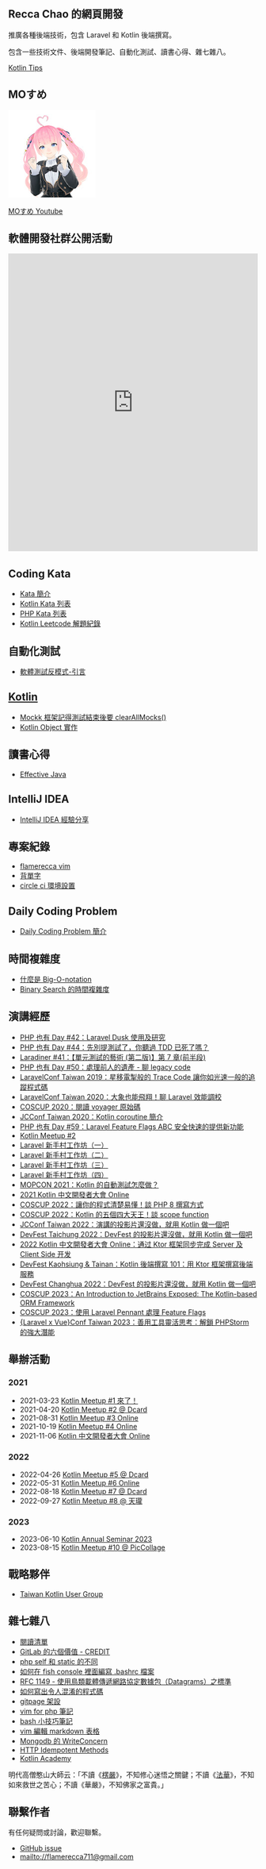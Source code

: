 ## Recca Chao 的網頁開發 

推廣各種後端技術，包含 Laravel 和 Kotlin 後端撰寫。

包含一些技術文件、後端開發筆記、自動化測試、讀書心得、雜七雜八。

[Kotlin Tips](https://tw.kotlin.tips/)

## MOすめ

![MOすめ](https://raw.githubusercontent.com/flamerecca/flamerecca.github.io/main/assets/TPHLm9.jpg)

[MOすめ Youtube](https://www.youtube.com/channel/UCFpr5TjvP6tFqccS_oTfWHw)

## 軟體開發社群公開活動

<iframe src="https://calendar.google.com/calendar/embed?src=b3buhruprrkqmo6nhpc9u6eoig%40group.calendar.google.com&ctz=Asia%2FTaipei&mode=AGENDA" style="border: 0" width="100%" height="600" frameborder="0" scrolling="no"></iframe>

## Coding Kata
- [Kata 簡介](kata/index.md)
- [Kotlin Kata 列表](kotlin/kata/index.md)
- [PHP Kata 列表](php/kata/index.md)
- [Kotlin Leetcode 解題紀錄](kotlin/leetcode/index.md)

## 自動化測試
- [軟體測試反模式-引言](anti-pattern/intro.md)

## [Kotlin](kotlin/index.md)

- [Mockk 框架記得測試結束後要 clearAllMocks()](mockk/clear-all-mocks.md)
- [Kotlin Object 實作](kotlin/object-implementation.md)

## 讀書心得
- [Effective Java](effective-java/index.md)

## IntelliJ IDEA

- [IntelliJ IDEA 經驗分享](intellij-idea/index.md)

## 專案紀錄
- [flamerecca vim](flamerecca-vim.md)
- [背單字](beiDanTz.md)
- [circle ci 環境設置](circleci.md)

## Daily Coding Problem
- [Daily Coding Problem 簡介](daily-coding-problem/index.md)

## 時間複雜度
- [什麼是 Big-O-notation](complexity/what-is-big-o.md)
- [Binary Search 的時間複雜度](complexity/binary-search-complexity.md)

## 演講經歷
- [PHP 也有 Day #42：Laravel Dusk 使用及研究](https://community.laravel-dojo.com/phptheday/2019-01-15)
- [PHP 也有 Day #44：先別提測試了，你聽過 TDD 已死了嗎？](https://community.laravel-dojo.com/phptheday/2019-04-16)
- [Laradiner #41：【單元測試的藝術 (第二版)】第 7 章(前半段)](https://community.laravel-dojo.com/laradiner/2019-10-22)
- [PHP 也有 Day #50：處理前人的遺產 - 聊 legacy code](https://community.laravel-dojo.com/phptheday/2019-11-26)
- [LaravelConf Taiwan 2019：星移電掣般的 Trace Code 讓你如光速一般的追蹤程式碼](https://www.youtube.com/watch?v=nvAlBpbFNNs&ab_channel=LaravelConfTaiwan)
- [LaravelConf Taiwan 2020：大象也能飛翔！聊 Laravel 效能調校](https://2020.laravelconf.tw/agenda)
- [COSCUP 2020：閱讀 voyager 原始碼](https://www.youtube.com/watch?v=5GmoWRwvokY&vl=en&ab_channel=COSCUP%E9%96%8B%E6%BA%90%E4%BA%BA%E5%B9%B4%E6%9C%83)
- [JCConf Taiwan 2020：Kotlin coroutine 簡介](https://jcconf.tw/2020/)
- [PHP 也有 Day #59：Laravel Feature Flags ABC 安全快速的提供新功能](https://events.laravel-dojo.com/events/13-php-%E4%B9%9F%E6%9C%89-day-59)
- [Kotlin Meetup #2](https://www.facebook.com/events/793159571303586/)
- [Laravel 新手村工作坊（一）](https://events.laravel-dojo.com/events/18/)
- [Laravel 新手村工作坊（二）](https://events.laravel-dojo.com/events/20/)
- [Laravel 新手村工作坊（三）](https://events.laravel-dojo.com/events/21/)
- [Laravel 新手村工作坊（四）](https://events.laravel-dojo.com/events/25/)
- [MOPCON 2021：Kotlin 的自動測試怎麼做？](https://mopcon.org/2021/schedule/2021016)
- [2021 Kotlin 中文開發者大會 Online](https://taiwan-kotlin-user-group.github.io/mini-conf-2021/)
- [COSCUP 2022：讓你的程式清楚易懂！談 PHP 8 撰寫方式](https://coscup.org/2022/zh-TW/session/KCQNHE)
- [COSCUP 2022：Kotlin 的五個四大天王！談 scope function](https://coscup.org/2022/zh-TW/session/WTDBSU)
- [JCConf Taiwan 2022：演講的投影片還沒做，就用 Kotlin 做一個吧](https://pretalx.com/jcconf-2022/talk/7EWSQL/)
- [DevFest Taichung 2022：DevFest 的投影片還沒做，就用 Kotlin 做一個吧](https://gdg.community.dev/events/details/google-gdg-taichung-presents-devfest-taichung-2022/)
- [2022 Kotlin 中文開發者大會 Online：通过 Ktor 框架同步完成 Server 及 Client Side 开发](https://blog.jetbrains.com/zh-hans/2022/11/08/2022-kotlin-online-event-for-chinese-developers/)
- [DevFest Kaohsiung & Tainan：Kotlin 後端撰寫 101：用 Ktor 框架撰寫後端服務](https://gdg.community.dev/events/details/google-gdg-kaohsiung-presents-devfest-kaohsiung-tainan-2022/)
- [DevFest Changhua 2022：DevFest 的投影片還沒做，就用 Kotlin 做一個吧](https://gdg.community.dev/events/details/google-gdg-changhua-presents-devfest-changhua-2022/)
- [COSCUP 2023：An Introduction to JetBrains Exposed: The Kotlin-based ORM Framework](https://coscup.org/2023/zh-TW/session/V8F9VH)
- [COSCUP 2023：使用 Laravel Pennant 處理 Feature Flags](https://coscup.org/2023/zh-TW/session/MG7BDS)
- [{Laravel x Vue}Conf Taiwan 2023：善用工具靈活思考：解鎖 PHPStorm 的強大潛能](https://laravelconf.tw/agendas?modal=agenda.WyI0Il0)

## 舉辦活動
### 2021
- 2021-03-23 [Kotlin Meetup #1 來了！](https://www.facebook.com/events/480898682916368/)
- 2021-04-20 [Kotlin Meetup #2 @ Dcard](https://www.facebook.com/events/793159571303586/)
- 2021-08-31 [Kotlin Meetup #3 Online](https://www.facebook.com/events/1264189300692421/)
- 2021-10-19 [Kotlin Meetup #4 Online](https://www.facebook.com/events/4392745437499911/)
- 2021-11-06 [Kotlin 中文開發者大會 Online](https://taiwan-kotlin-user-group.github.io/mini-conf-2021/)
### 2022
- 2022-04-26 [Kotlin Meetup #5 @ Dcard](https://gdg.community.dev/events/details/google-gdg-taipei-presents-kotlin-meetup-5/)
- 2022-05-31 [Kotlin Meetup #6 Online](https://gdg.community.dev/events/details/google-gdg-taipei-presents-kotlin-meetup-6/)
- 2022-08-18 [Kotlin Meetup #7 @ Dcard](https://gdg.community.dev/events/details/google-gdg-taipei-presents-kotlin-meetup-7/)
- 2022-09-27 [Kotlin Meetup #8 @ 天瓏](https://gdg.community.dev/events/details/google-gdg-taipei-presents-kotlin-meetup-8/)
### 2023
- 2023-06-10 [Kotlin Annual Seminar 2023](https://gdg.community.dev/events/details/google-gdg-taipei-presents-kotlin-annual-meetup-2023/)
- 2023-08-15 [Kotlin Meetup #10 @ PicCollage](https://gdg.community.dev/events/details/google-gdg-taipei-presents-kotlin-meetup-10gei-rd-pm-de-ui-li-jie-ru-men-ke/)

## 戰略夥伴
- [Taiwan Kotlin User Group](https://taiwan-kotlin-user-group.github.io/)

## 雜七雜八
- [閱讀清單](reading-list.md)
- [GitLab 的六個價值 - CREDIT](gitlab-values.md)
- [php self 和 static 的不同](php-static.md)
- [如何在 fish console 裡面編寫 .bashrc 檔案](fishshell-bashrc.md)
- [RFC 1149 - 使用鳥類載體傳遞網路協定數據包（Datagrams）之標準](RFC-1149.md)
- [如何寫出令人混淆的程式碼](unmaintainable-code.md)
- [gitpage 架設](gitpage-howto.md)
- [vim for php 筆記](php-vim.md)
- [bash 小技巧筆記](bash-tips.md)
- [vim 編輯 markdown 表格](vim-table.md)
- [Mongodb 的 WriteConcern](mongodb/write-concern.md)
- [HTTP Idempotent Methods](http-idempotent-methods.md)
- [Kotlin Academy](http://kotlin.academy/)

明代高僧憨山大師云：「不讀《[楞嚴](楞嚴經/index.md)》，不知修心迷悟之關鍵；不讀《[法華](法華經/index.md)》，不知如來救世之苦心；不讀《華嚴》，不知佛家之富貴。」  

## 聯繫作者

有任何疑問或討論，歡迎聯繫。

- [GitHub issue](https://github.com/flamerecca/flamerecca/issues)
- <mailto://flamerecca711@gmail.com>
